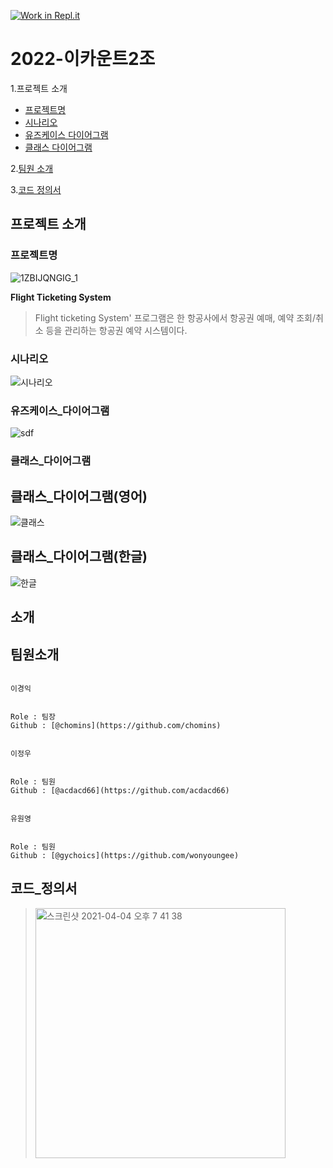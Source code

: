 [![Work in Repl.it](https://classroom.github.com/assets/work-in-replit-14baed9a392b3a25080506f3b7b6d57f295ec2978f6f33ec97e36a161684cbe9.svg)](https://classroom.github.com/online_ide?assignment_repo_id=349932&assignment_repo_type=GroupAssignmentRepo)
# 2022-이카운트2조

1.프로젝트 소개
  - [프로젝트명](#프로젝트명)
  - [시나리오](#시나리오)
  - [유즈케이스 다이어그램](유즈케이스_다이어그램)
  - [클래스 다이어그램](#클래스_다이어그램)
 

2.[팀원 소개](#팀원소개)

3.[코드 정의서](#코드_정의서)

## 프로젝트 소개

### 프로젝트명  

![1ZBIJQNGIG_1](https://user-images.githubusercontent.com/39540606/159205696-d469bdcc-635a-438c-9329-8c82db7e3e4a.jpg)

**Flight Ticketing System**
> Flight ticketing System' 프로그램은 한 항공사에서 항공권 예매, 예약 조회/취소 등을 관리하는 항공권 예약 시스템이다.

### 시나리오
![시나리오](https://user-images.githubusercontent.com/39540606/159206308-cbd23926-1a1c-4b24-b003-ec8071c50a1e.PNG)

### 유즈케이스_다이어그램
![sdf](https://user-images.githubusercontent.com/39540606/159206877-d23a0077-7030-4b78-b77a-0efcda6882ce.PNG)
### 클래스_다이어그램

## 클래스_다이어그램(영어)
![클래스](https://user-images.githubusercontent.com/39540606/159204817-3edaf34d-bfd5-4a04-961a-9246207beffd.PNG)

## 클래스_다이어그램(한글)
![한글](https://user-images.githubusercontent.com/39540606/159204999-ed3fc00d-5347-453e-95ea-4c4dd259a094.PNG)

## 소개

## 팀원소개
```

이경익


Role : 팀장
Github : [@chomins](https://github.com/chomins)

```

```

이정우


Role : 팀원
Github : [@acdacd66](https://github.com/acdacd66)

```

```

유원영


Role : 팀원
Github : [@gychoics](https://github.com/wonyoungee)

```

## 코드_정의서
> <img width="400" alt="스크린샷 2021-04-04 오후 7 41 38" src="https://user-images.githubusercontent.com/39540606/159205491-5d759a45-b0f9-429d-a5f4-180bbed9741e.PNG">





